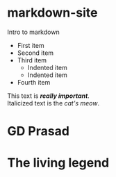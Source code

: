# markdown-site
Intro to markdown 

- First item
- Second item
- Third item
    - Indented item
    - Indented item
- Fourth item

This text is ***really important***.	
Italicized text is the *cat's meow*.

# GD Prasad 
# The living legend
